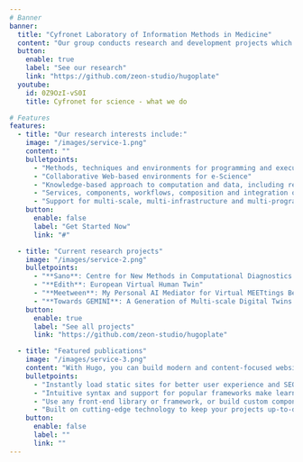 ```yaml
---
# Banner
banner:
  title: "Cyfronet Laboratory of Information Methods in Medicine"
  content: "Our group conducts research and development projects which focus on utilisation of large data processing and high performance computing in computational science of all domains. With our ideas, technologies and tools we help other scientists to apply supercomputing and big data approaches to achieve new breakthroughs in science."
  button:
    enable: true
    label: "See our research"
    link: "https://github.com/zeon-studio/hugoplate"
  youtube:
    id: 0Z9OzI-vS0I
    title: Cyfronet for science - what we do

# Features
features:
  - title: "Our research interests include:"
    image: "/images/service-1.png"
    content: ""
    bulletpoints:
      - "Methods, techniques and environments for programming and execution of complex scientific applications on cluster, HPC and Cloud infrastructures"
      - "Collaborative Web-based environments for e-Science"
      - "Knowledge-based approach to computation and data, including registries, application monitoring, provenence and semantic integration"
      - "Services, components, workflows, composition and integration of heterogeneous service oriented and event-driven applications"
      - "Support for multi-scale, multi-infrastructure and multi-programming-model applications"
    button:
      enable: false
      label: "Get Started Now"
      link: "#"

  - title: "Current research projects"
    image: "/images/service-2.png"
    bulletpoints:
      - "**Sano**: Centre for New Methods in Computational Diagnostics and Personalised Therapy"
      - "**Edith**: European Virtual Human Twin"
      - "**Meetween**: My Personal AI Mediator for Virtual MEETtings BetWEEN People"
      - "**Towards GEMINI**: A Generation of Multi-scale Digital Twins of Ischaemic and Haemorrhagic Stroke Patients"
    button:
      enable: true
      label: "See all projects"
      link: "https://github.com/zeon-studio/hugoplate"

  - title: "Featured publications"
    image: "/images/service-3.png"
    content: "With Hugo, you can build modern and content-focused websites without sacrificing performance or ease of use."
    bulletpoints:
      - "Instantly load static sites for better user experience and SEO."
      - "Intuitive syntax and support for popular frameworks make learning and using Hugo a breeze."
      - "Use any front-end library or framework, or build custom components, for any project size."
      - "Built on cutting-edge technology to keep your projects up-to-date with the latest web standards."
    button:
      enable: false
      label: ""
      link: ""
---
```

